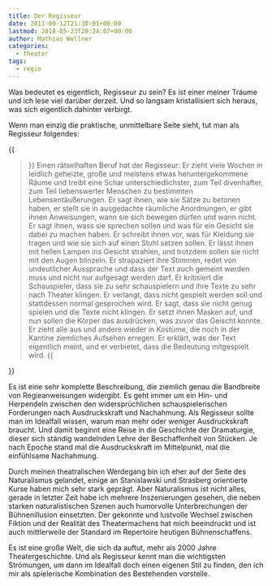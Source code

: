 ```yaml
---
title: Der Regisseur
date: 2011-09-12T21:30:01+00:00
lastmod: 2018-05-23T20:24:07+00:00
author: Mathias Wellner
categories:
  - theater
tags:
  - regie
---
```

Was bedeutet es eigentlich, Regisseur zu sein? Es ist einer meiner Träume und ich lese viel darüber derzeit. Und so langsam kristallisiert sich heraus, was sich eigentlich dahinter verbirgt. 
<!--more-->

Wenn man einzig die praktische, unmittelbare Seite sieht, tut man als Regisseur folgendes:

{{<blockquote cite="Bernd Stegemann, Regie als Beruf">}}
  Einen rätselhaften Beruf hat der Regisseur: Er zieht viele Wochen in leidlich geheizte, große und meistens etwas heruntergekommene Räume und treibt eine Schar unterschiedlichster, zum Teil divenhafter, zum Teil liebenswerter Menschen zu bestimmten Lebensentäußerungen. Er sagt ihnen, wie sie Sätze zu betonen haben, er stellt sie in ausgedachte räumliche Anordnungen, er gibt ihnen Anweisungen, wann sie sich bewegen dürfen und wann nicht. Er sagt ihnen, wass sie sprechen sollen und was für ein Gesicht sie dabei zu machen haben. Er schreibt ihnen vor, was für Kleidung sie tragen und wie sie sich auf einen Stuhl setzen sollen. Er lässt ihnen mit hellen Lampen ins Gesicht strahlen, und trotzdem sollen sie nicht mit den Augen blinzeln. Er strapaziert ihre Stimmen, redet von undeutlicher Aussprache und dass der Text auch gemeint werden muss und nicht nur aufgesagt werden darf. Er kritisiert die Schauspieler, dass sie zu sehr schauspielern und ihre Texte zu sehr nach Theater klingen. Er verlangt, dass nicht gespielt werden soll und stattdessen normal gesprochen wird. Er sagt, dass sie nicht genug spielen und die Texte nicht klingen. Er setzt ihnen Masken auf, und nun sollen die Körper das ausdrücken, was zuvor das Geischt konnte. Er zieht alle aus und andere wieder in Kostüme, die noch in der Kantine ziemliches Aufsehen erregen. Er erklärt, was der Text eigentlich meint, und er verbietet, dass die Bedeutung mitgespielt wird.
{{</blockquote>}}

Es ist eine sehr komplette Beschreibung, die ziemlich genau die Bandbreite von Regieanweisungen widergibt. Es geht immer um ein Hin- und Herpendeln zwischen den widersprüchlichen schauspielerischen Forderungen nach Ausdruckskraft und Nachahmung. Als Regisseur sollte man im Idealfall wissen, warum man mehr oder weniger Ausdruckskraft braucht. Und damit beginnt eine Reise in die Geschichte der Dramaturgie, dieser sich ständig wandelnden Lehre der Beschaffenheit von Stücken. Je nach Epoche stand mal die Ausdruckskraft im Mittelpunkt, mal die einfühlsame Nachahmung. 

Durch meinen theatralischen Werdegang bin ich eher auf der Seite des Naturalismus gelandet, einige an Stanislawski und Strasberg orientierte Kurse haben mich sehr stark geprägt. Aber Naturalismus ist nicht alles, gerade in letzter Zeit habe ich mehrere Inszenierungen gesehen, die neben starken naturalistischen Szenen auch humorvolle Unterbrechungen der Bühnenillusion einsetzten. Der gekonnte und lustvolle Wechsel zwischen Fiktion und der Realität des Theatermachens hat mich beeindruckt und ist auch mittlerweile der Standard im Repertoire heutigen Bühnenschaffens. 

Es ist eine große Welt, die sich da auftut, mehr als 2000 Jahre Theatergeschichte. Und als Regisseur kennt man die wichtigsten Strömungen, um dann im Idealfall doch einen eigenen Stil zu finden, den ich mir als spielerische Kombination des Bestehenden vorstelle. 